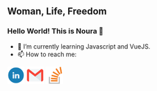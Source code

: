 <h2>  Woman, Life, Freedom </h2>

### Hello World! This is Noura 🦕

<!-- - 🔭 I’m currently working on JavaScript -->
- 🌱 I’m currently learning Javascript and VueJS.
- 📫 How to reach me: 
<a style="text-decoration: none !important" href="https://www.linkedin.com/in/imnoura" target="_blank">
  <img src="https://github.com/imnoura/imnoura/blob/master/linkedin.png" height="40px" alt="LinkedIn"/>
</a>

<a style="text-decoration: none !important" href="mailto:imnouramousavi@gmail.com" target="_blank">
  <img src="https://github.com/imnoura/imnoura/blob/master/gmail.png" height="40px" alt="Gmail"/>
</a>

<a style="text-decoration: none !important" href="https://stackoverflow.com/users/20901930/noura-mousavi?tab=profile" target="_blank">
  <img src="https://github.com/imnoura/imnoura/blob/master/stackoverflow.png" height="40px" alt="StackOverflow"/>
</a>
